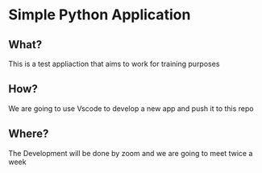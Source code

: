 # Simple Python Application

## What?

This is a test appliaction that aims to work for training purposes

## How?
We are going to use Vscode to develop a new app and push it to this repo

## Where?
The Development will be done by zoom and we are going to meet twice a week